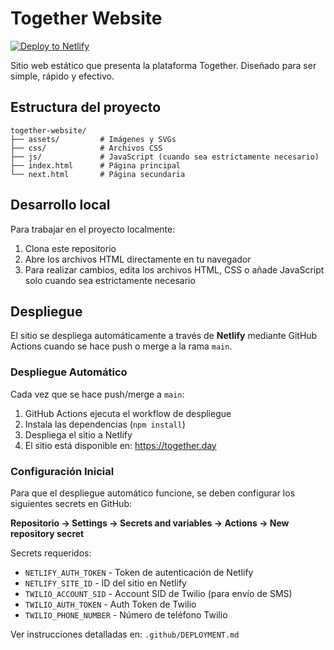 # Together Website

[![Deploy to Netlify](https://github.com/el-together/together-website/actions/workflows/deploy.yml/badge.svg)](https://github.com/el-together/together-website/actions/workflows/deploy.yml)

Sitio web estático que presenta la plataforma Together. Diseñado para ser simple, rápido y efectivo.

## Estructura del proyecto

```
together-website/
├── assets/         # Imágenes y SVGs
├── css/            # Archivos CSS
├── js/             # JavaScript (cuando sea estrictamente necesario)
├── index.html      # Página principal
└── next.html       # Página secundaria
```

## Desarrollo local

Para trabajar en el proyecto localmente:

1. Clona este repositorio
2. Abre los archivos HTML directamente en tu navegador
3. Para realizar cambios, edita los archivos HTML, CSS o añade JavaScript solo cuando sea estrictamente necesario

## Despliegue

El sitio se despliega automáticamente a través de **Netlify** mediante GitHub Actions cuando se hace push o merge a la rama `main`.

### Despliegue Automático

Cada vez que se hace push/merge a `main`:
1. GitHub Actions ejecuta el workflow de despliegue
2. Instala las dependencias (`npm install`)
3. Despliega el sitio a Netlify
4. El sitio está disponible en: https://together.day

### Configuración Inicial

Para que el despliegue automático funcione, se deben configurar los siguientes secrets en GitHub:

**Repositorio → Settings → Secrets and variables → Actions → New repository secret**

Secrets requeridos:
- `NETLIFY_AUTH_TOKEN` - Token de autenticación de Netlify
- `NETLIFY_SITE_ID` - ID del sitio en Netlify
- `TWILIO_ACCOUNT_SID` - Account SID de Twilio (para envío de SMS)
- `TWILIO_AUTH_TOKEN` - Auth Token de Twilio
- `TWILIO_PHONE_NUMBER` - Número de teléfono Twilio

Ver instrucciones detalladas en: `.github/DEPLOYMENT.md`

